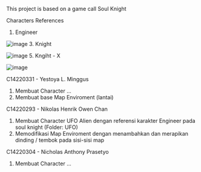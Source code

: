 This project is based on a game call Soul Knight

Characters References
1. Engineer
   
![image](https://github.com/NikoHoc/SoulKnight/assets/128313978/6b45dc62-d51a-486f-8404-99705a6b4980)
3. Knight
   
![image](https://github.com/NikoHoc/SoulKnight/assets/128313978/38f6c967-8241-49b6-90fa-61d92c220933)
5. Kngiht - X
   
![image](https://github.com/NikoHoc/SoulKnight/assets/128332966/356389d5-b50d-4704-85f8-def18ff9724c)

C14220331 - Yestoya L. Minggus
  1. Membuat Character ...
  2. Membuat base Map Enviroment (lantai)

C14220293 - Nikolas Henrik Owen Chan
  1. Membuat Character UFO Alien dengan referensi karakter Engineer pada soul knight (Folder: UFO)
  2. Memodifikasi Map Enviroment dengan menambahkan dan merapikan dinding / tembok pada sisi-sisi map

C14220304 - Nicholas Anthony Prasetyo
  1. Membuat Character ...

